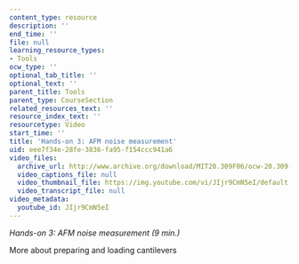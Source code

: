 ```yaml
---
content_type: resource
description: ''
end_time: ''
file: null
learning_resource_types:
- Tools
ocw_type: ''
optional_tab_title: ''
optional_text: ''
parent_title: Tools
parent_type: CourseSection
related_resources_text: ''
resource_index_text: ''
resourcetype: Video
start_time: ''
title: 'Hands-on 3: AFM noise measurement'
uid: eee7f34e-28fe-3836-fa95-f154ccc941a6
video_files:
  archive_url: http://www.archive.org/download/MIT20.309F06/ocw-20.309-2007-07-13-hands-on_300k.mp4
  video_captions_file: null
  video_thumbnail_file: https://img.youtube.com/vi/JIjr9CmN5eI/default.jpg
  video_transcript_file: null
video_metadata:
  youtube_id: JIjr9CmN5eI
---
```


_Hands-on 3: AFM noise measurement (9 min.)_

More about preparing and loading cantilevers